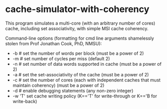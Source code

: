 # cache-simulator-with-coherency

This program simulates a multi-core (with an arbitrary number of cores) cache, including set associativity, with simple MSI cache coherency. 

Command-line options (formatting for cmd line arguments shamelessly stolen from Prof Jonathan Cook, PhD, NMSU):
*    -b #     set the number  of words per block (must be a power of 2)
*    -m #     set number of cycles per miss (default 2)
*    -n #     set number of data words supported in cache (must be a power of 2)
*    -a #     set the set-associativity of the cache (must be a power of 2)
*    -c #     set the number of cores (each with independent caches that must maintain coherency) (must be a power of 2)
*    -d #     enable debugging statements (any non-zero integer)
*    -w 'T'   set cache writing policy (K=='T' for write-through or K=='B for write-back) 
